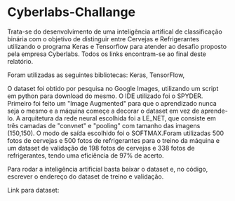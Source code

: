 # Cyberlabs-Challange
Trata-se do desenvolvimento de uma inteligência artifical de classificação binária com o objetivo de distinguir entre Cervejas e Refrigerantes utilizando o programa Keras e Tensorflow para atender ao desafio proposto pela empresa Cyberlabs.
Todos os links encontram-se ao final deste relatório.

Foram utilizadas as seguintes bibliotecas:
Keras,
TensorFlow,


O dataset foi obtido por pesquisa no Google Images, utilizando um script em python para download do mesmo. O IDE utilizado foi o SPYDER.
Primeiro foi feito um "Image Augmented" para que o aprendizado nunca seja o mesmo e a máquina começe a decorar o dataset em vez de aprende-lo. 
A arquitetura da rede neural escolhida foi a LE_NET, que consiste em três camadas de "convnet" e "pooling" com tamanho das imagens (150,150).
O modo de saída escolhido foi o SOFTMAX.Foram utilizadas 500 fotos de cervejas e 500 fotos de refrigerantes para o treino da máquina e um dataset de validação de 198 fotos de cervejas e 338 fotos de refrigerantes, tendo uma eficiência de 97% de acerto.

Para rodar a inteligência artificial basta baixar o dataset e, no código, escrever o endereço do dataset de treino e validação.

Link para dataset: 

